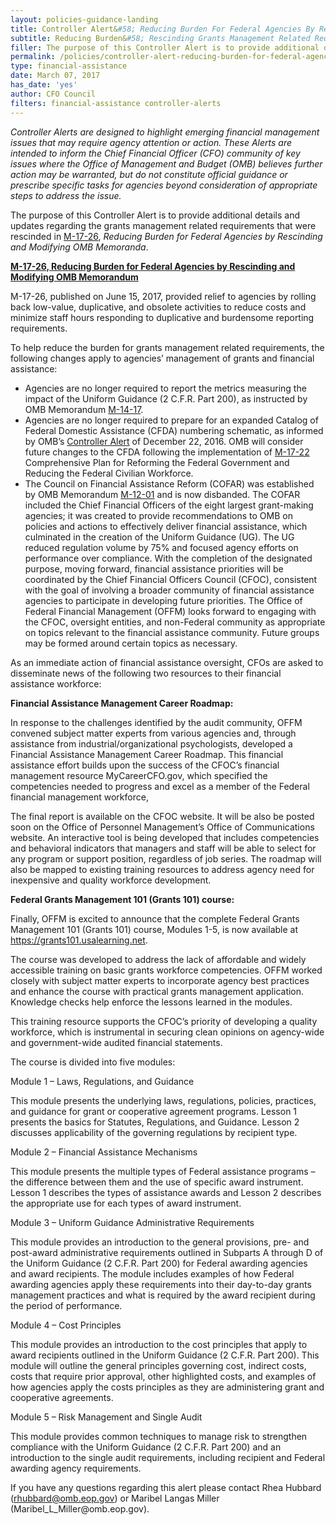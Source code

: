```yaml
---
layout: policies-guidance-landing
title: Controller Alert&#58; Reducing Burden For Federal Agencies By Rescinding Grants Management Related Requirements
subtitle: Reducing Burden&#58; Rescinding Grants Management Related Requirements 
filler: The purpose of this Controller Alert is to provide additional details and updates regarding the grants management related requirements that were rescinded in M-17-26. 
permalink: /policies/controller-alert-reducing-burden-for-federal-agencies-by-rescinding-grants-management-related-requirements/
type: financial-assistance
date: March 07, 2017
has_date: 'yes'
author: CFO Council 
filters: financial-assistance controller-alerts
---
```



<div >
<p><em>Controller Alerts are designed to highlight emerging financial management issues that may require agency attention or action.  These Alerts are intended to inform the Chief Financial Officer (CFO) community of key issues where the Office of Management and Budget (OMB) believes further action may be warranted, but do not constitute official guidance or prescribe specific tasks for agencies beyond consideration of appropriate steps to address the issue.</em></p>
<p>The purpose of this Controller Alert is to provide additional details and updates regarding the grants management related requirements that were rescinded in <a href="https://www.whitehouse.gov/sites/whitehouse.gov/files/omb/memoranda/2017/M-17-26.pdf">M-17-26</a>, <em>Reducing Burden for Federal Agencies by Rescinding and Modifying OMB Memoranda</em>.</p>
<p><strong><u>M-17-26, Reducing Burden for Federal Agencies by Rescinding and Modifying OMB Memorandum</u></strong></p>
<p>M-17-26, published on June 15, 2017,  provided relief to agencies by rolling back low-value, duplicative, and obsolete activities to reduce costs and minimize staff hours responding to duplicative and burdensome reporting requirements.</p>
<p>To help reduce the burden for grants management related requirements, the following changes apply to agencies’ management of grants and financial assistance:</p>
<ul>
<li>Agencies are no longer required to report the metrics measuring the impact of the Uniform Guidance (2 C.F.R. Part 200), as instructed by OMB Memorandum <a href="https://obamawhitehouse.archives.gov/sites/default/files/omb/memoranda/2014/m-14-17.pdf">M-14-17</a>.</li>
<li>Agencies are no longer required to prepare for an expanded Catalog of Federal Domestic Assistance (CFDA) numbering schematic, as informed by OMB’s <a href="{{site.baseurl}}/policies/controller-alert-catalog-of-federal-domestic-assistance-numbering-schematic/">Controller Alert</a> of December 22, 2016. OMB will consider future changes to the CFDA following the implementation of <a href="https://www.whitehouse.gov/sites/whitehouse.gov/files/omb/memoranda/2017/M-17-22.pdf">M-17-22</a> Comprehensive Plan for Reforming the Federal Government and Reducing the Federal Civilian Workforce.</li>
<li>The Council on Financial Assistance Reform (COFAR) was established by OMB Memorandum <a href="https://obamawhitehouse.archives.gov/sites/default/files/omb/memoranda/2012/m-12-01.pdf">M-12-01</a> and is now disbanded. The COFAR included the Chief Financial Officers of the eight largest grant-making agencies; it was created to provide recommendations to OMB on policies and actions to effectively deliver financial assistance, which culminated in the creation of the Uniform Guidance (UG). The UG reduced regulation volume by 75% and focused agency efforts on performance over compliance. With the completion of the designated purpose, moving forward, financial assistance priorities will be coordinated by the Chief Financial Officers Council (CFOC), consistent with the goal of involving a broader community of financial assistance agencies to participate in developing future priorities. The Office of Federal Financial Management (OFFM) looks forward to engaging with the CFOC, oversight entities, and non-Federal community as appropriate on topics relevant to the financial assistance community. Future groups may be formed around certain topics as necessary.</li>
</ul>
<p>As an immediate action of financial assistance oversight, CFOs are asked to disseminate news of the following two resources to their financial assistance workforce:</p>
<p><strong>Financial Assistance Management Career Roadmap:</strong></p>
<p>In response to the challenges identified by the audit community, OFFM convened subject matter experts from various agencies and, through assistance from industrial/organizational psychologists, developed a Financial Assistance Management Career Roadmap. This financial assistance effort builds upon the success of the CFOC’s financial management resource MyCareerCFO.gov, which specified the competencies needed to progress and excel as a member of the Federal financial management workforce,</p>
<p>The final report is available on the CFOC website. It will be also be posted soon on the Office of Personnel Management’s Office of Communications website.  An interactive tool is being developed that includes competencies and behavioral indicators that managers and staff will be able to select for any program or support position, regardless of job series. The roadmap will also be mapped to existing training resources to address agency need for inexpensive and quality workforce development.</p>
<p><strong>Federal Grants Management 101 (Grants 101) course:  </strong></p>
<p>Finally, OFFM is excited to announce that the complete Federal Grants Management 101 (Grants 101) course, Modules 1-5, is now available at <a href="https://grants101.usalearning.net">https://grants101.usalearning.net</a>.</p>
<p>The course was developed to address the lack of affordable and widely accessible training on basic grants workforce competencies.   OFFM worked closely with subject matter experts to incorporate agency best practices and enhance the course with practical grants management application. Knowledge checks help enforce the lessons learned in the modules.</p>
<p>This training resource supports the CFOC’s priority of developing a quality workforce, which is instrumental in securing clean opinions on agency-wide and government-wide audited financial statements.</p>
<p>The course is divided into five modules:</p>
<p>Module 1 – Laws, Regulations, and Guidance</p>
<p>This module presents the underlying laws, regulations, policies, practices, and guidance for grant or cooperative agreement programs.  Lesson 1 presents the basics for Statutes, Regulations, and Guidance.  Lesson 2 discusses applicability of the governing regulations by recipient type.</p>
<p>Module 2 – Financial Assistance Mechanisms</p>
<p>This module presents the multiple types of Federal assistance programs – the difference between them and the use of specific award instrument.  Lesson 1 describes the types of assistance awards and Lesson 2 describes the appropriate use for each types of award instrument.</p>
<p>Module 3 – Uniform Guidance Administrative Requirements</p>
<p>This module provides an introduction to the general provisions, pre- and post-award administrative requirements outlined in Subparts A through D of the Uniform Guidance (2 C.F.R. Part 200) for Federal awarding agencies and award recipients. The module includes examples of how Federal awarding agencies apply these requirements into their day-to-day grants management practices and what is required by the award recipient during the period of performance.</p>
<p>Module 4 – Cost Principles</p>
<p>This module provides an introduction to the cost principles that apply to award recipients outlined in the Uniform Guidance (2 C.F.R. Part 200). This module will outline the general principles governing cost, indirect costs, costs that require prior approval, other highlighted costs, and examples of how agencies apply the costs principles as they are administering grant and cooperative agreements.</p>
<p>Module 5 – Risk Management and Single Audit</p>
<p>This module provides common techniques to manage risk to strengthen compliance with the Uniform Guidance (2 C.F.R. Part 200) and an introduction to the single audit requirements, including recipient and Federal awarding agency requirements.</p>
<p>If you have any questions regarding this alert please contact Rhea Hubbard (<a href="mailto:rhubbard@omb.eop.gov">rhubbard@omb.eop.gov</a>) or Maribel Langas Miller (Maribel_L_Miller@omb.eop.gov).</p>
